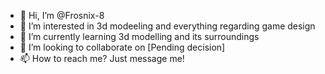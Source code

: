- 👋 Hi, I’m @Frosnix-8
- 👀 I’m interested in 3d modeeling and everything regarding game design
- 🌱 I’m currently learning 3d modelling and its surroundings
- 💞️ I’m looking to collaborate on [Pending decision]
- 📫 How to reach me? Just message me!

<!---
Frosnix-8/Frosnix-8 is a ✨ special ✨ repository because its `README.md` (this file) appears on your GitHub profile.
You can click the Preview link to take a look at your changes.
--->
